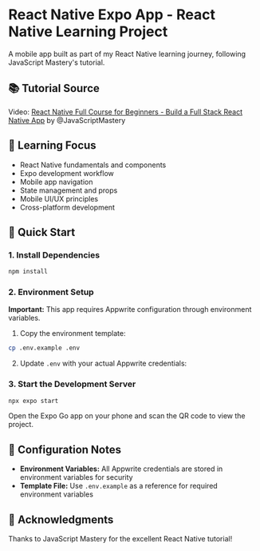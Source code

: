 # React Native Expo App - React Native Learning Project

A mobile app built as part of my React Native learning journey, following JavaScript Mastery's tutorial.

## 📚 Tutorial Source

Video: [React Native Full Course for Beginners - Build a Full Stack React Native App](https://www.youtube.com/watch?v=ZBCUegTZF7M&t&ab_channel=JavaScriptMastery) by @JavaScriptMastery

## 🎯 Learning Focus

- React Native fundamentals and components
- Expo development workflow
- Mobile app navigation
- State management and props
- Mobile UI/UX principles
- Cross-platform development

## 🚀 Quick Start

### 1. Install Dependencies

```bash
npm install
```

### 2. Environment Setup

**Important:** This app requires Appwrite configuration through environment variables.

1. Copy the environment template:

```bash
cp .env.example .env
```

2. Update `.env` with your actual Appwrite credentials:

### 3. Start the Development Server

```bash
npx expo start
```

Open the Expo Go app on your phone and scan the QR code to view the project.

## 🔧 Configuration Notes

- **Environment Variables:** All Appwrite credentials are stored in environment variables for security
- **Template File:** Use `.env.example` as a reference for required environment variables

## 🙏 Acknowledgments

Thanks to JavaScript Mastery for the excellent React Native tutorial!
